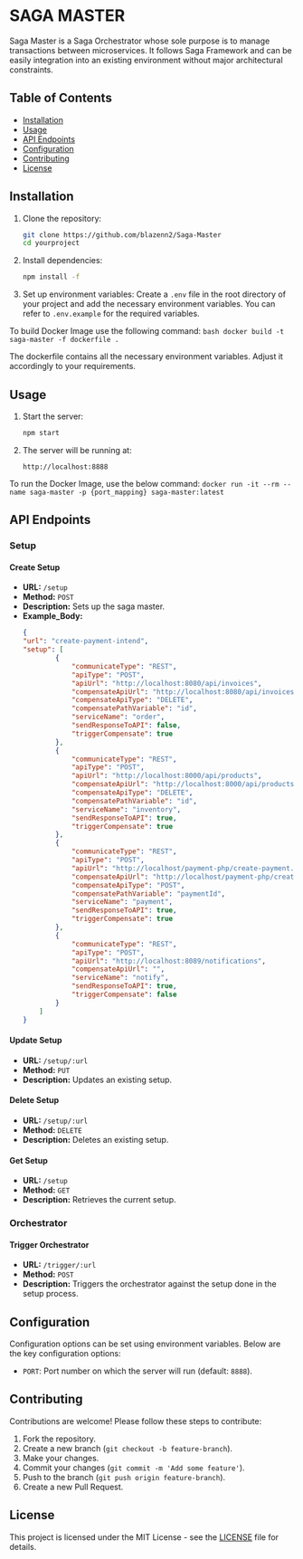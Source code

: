 # SAGA MASTER

Saga Master is a Saga Orchestrator whose sole purpose is to manage transactions between microservices. It follows Saga Framework and can be easily integration into an existing environment without major architectural constraints.

## Table of Contents

- [Installation](#installation)
- [Usage](#usage)
- [API Endpoints](#api-endpoints)
- [Configuration](#configuration)
- [Contributing](#contributing)
- [License](#license)

## Installation

1. Clone the repository:
    ```bash
    git clone https://github.com/blazenn2/Saga-Master
    cd yourproject
    ```

2. Install dependencies:
    ```bash
    npm install -f
    ```

3. Set up environment variables:
    Create a `.env` file in the root directory of your project and add the necessary environment variables. You can refer to `.env.example` for the required variables.


To build Docker Image use the following command:
    ```bash
    docker build -t saga-master -f dockerfile .
    ```

The dockerfile contains all the necessary environment variables. Adjust it accordingly to your requirements.

## Usage

1. Start the server:
    ```bash
    npm start
    ```

2. The server will be running at:
    ```
    http://localhost:8888
    ```

To run the Docker Image, use the below command:
    ```
    docker run -it --rm --name saga-master -p {port_mapping} saga-master:latest
    ```

## API Endpoints

### Setup

#### Create Setup
- **URL:** `/setup`
- **Method:** `POST`
- **Description:** Sets up the saga master.
- **Example_Body:**
    ```json
   {
    "url": "create-payment-intend",
    "setup": [
            {
                "communicateType": "REST",
                "apiType": "POST",
                "apiUrl": "http://localhost:8080/api/invoices",
                "compensateApiUrl": "http://localhost:8080/api/invoices",
                "compensateApiType": "DELETE",
                "compensatePathVariable": "id",
                "serviceName": "order",
                "sendResponseToAPI": false,
                "triggerCompensate": true
            },
            {
                "communicateType": "REST",
                "apiType": "POST",
                "apiUrl": "http://localhost:8000/api/products",
                "compensateApiUrl": "http://localhost:8000/api/products",
                "compensateApiType": "DELETE",
                "compensatePathVariable": "id",
                "serviceName": "inventory",
                "sendResponseToAPI": true,
                "triggerCompensate": true
            },
            {
                "communicateType": "REST",
                "apiType": "POST",
                "apiUrl": "http://localhost/payment-php/create-payment.php",
                "compensateApiUrl": "http://localhost/payment-php/create-payment-rollback.php",
                "compensateApiType": "POST",
                "compensatePathVariable": "paymentId",
                "serviceName": "payment",
                "sendResponseToAPI": true,
                "triggerCompensate": true
            },
            {
                "communicateType": "REST",
                "apiType": "POST",
                "apiUrl": "http://localhost:8089/notifications",
                "compensateApiUrl": "",
                "serviceName": "notify",
                "sendResponseToAPI": true,
                "triggerCompensate": false
            }
        ]
    }
    ```

#### Update Setup
- **URL:** `/setup/:url`
- **Method:** `PUT`
- **Description:** Updates an existing setup.

#### Delete Setup
- **URL:** `/setup/:url`
- **Method:** `DELETE`
- **Description:** Deletes an existing setup.

#### Get Setup
- **URL:** `/setup`
- **Method:** `GET`
- **Description:** Retrieves the current setup.

### Orchestrator

#### Trigger Orchestrator
- **URL:** `/trigger/:url`
- **Method:** `POST`
- **Description:** Triggers the orchestrator against the setup done in the setup process.

## Configuration

Configuration options can be set using environment variables. Below are the key configuration options:

- `PORT`: Port number on which the server will run (default: `8888`).
<!-- - `DB_URI`: URI of the database.
- `JWT_SECRET`: Secret key for JWT authentication.
- `NODE_ENV`: Environment (development, production). -->

<!-- ## Running Tests

1. Run unit tests:
    ```bash
    npm test
    ```

2. Run linting:
    ```bash
    npm run lint
    ``` -->

## Contributing

Contributions are welcome! Please follow these steps to contribute:

1. Fork the repository.
2. Create a new branch (`git checkout -b feature-branch`).
3. Make your changes.
4. Commit your changes (`git commit -m 'Add some feature'`).
5. Push to the branch (`git push origin feature-branch`).
6. Create a new Pull Request.

## License

This project is licensed under the MIT License - see the [LICENSE](LICENSE) file for details.